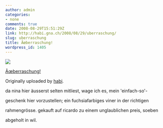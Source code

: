 ```yaml
---
author: admin
categories:
- none
comments: true
date: 2008-08-29T15:51:29Z
link: http://habi.gna.ch/2008/08/29/uberraschung/
slug: uberraschung
title: Ãœberraschung!
wordpress_id: 1405
---
```


[![](http://farm4.static.flickr.com/3057/2808172565_ac71406081_m.jpg)](http://www.flickr.com/photos/habi/2808172565/)
   

 
  [Ãœberraschung!](http://www.flickr.com/photos/habi/2808172565/)
    

  Originally uploaded by [habi](http://www.flickr.com/people/habi/).
 



da nina hier äusserst selten mitliest, wage ich es, mein 'einfach-so'-  

geschenk hier vorzustellen; ein fuchsiafarbiges viner in der richtigen  

rahmengrösse. gekauft auf ricardo zu einem unglaublichen preis, soeben  

abgeholt in wil.
  

